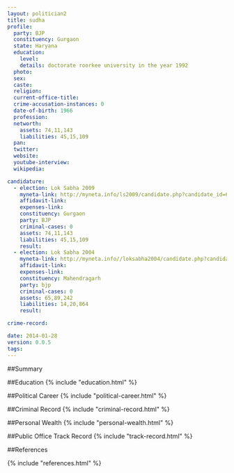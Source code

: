 ```yaml
---
layout: politician2
title: sudha
profile: 
  party: BJP
  constituency: Gurgaon
  state: Haryana
  education: 
    level: 
    details: doctorate roorkee university in the year 1992
  photo: 
  sex: 
  caste: 
  religion: 
  current-office-title: 
  crime-accusation-instances: 0
  date-of-birth: 1966
  profession: 
  networth: 
    assets: 74,11,143
    liabilities: 45,15,109
  pan: 
  twitter: 
  website: 
  youtube-interview: 
  wikipedia: 

candidature: 
  - election: Lok Sabha 2009
    myneta-link: http://myneta.info/ls2009/candidate.php?candidate_id=6700
    affidavit-link: 
    expenses-link: 
    constituency: Gurgaon 
    party: BJP
    criminal-cases: 0
    assets: 74,11,143
    liabilities: 45,15,109
    result:  
  - election: Lok Sabha 2004
    myneta-link: http://myneta.info//loksabha2004/candidate.php?candidate_id=1288
    affidavit-link: 
    expenses-link: 
    constituency: Mahendragarh 
    party: bjp
    criminal-cases: 0
    assets: 65,89,242
    liabilities: 14,20,864
    result:  

crime-record: 

date: 2014-01-28
version: 0.0.5
tags: 
---
```

##Summary


##Education
{% include "education.html" %}


##Political Career
{% include "political-career.html" %}


##Criminal Record
{% include "criminal-record.html" %}


##Personal Wealth
{% include "personal-wealth.html" %}


##Public Office Track Record
{% include "track-record.html" %}


##References


{% include "references.html" %}